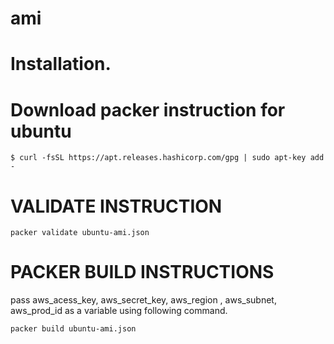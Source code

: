 # ami

# Installation.

# Download packer instruction for ubuntu

```
$ curl -fsSL https://apt.releases.hashicorp.com/gpg | sudo apt-key add -
```

# VALIDATE INSTRUCTION

```
packer validate ubuntu-ami.json
```

# PACKER BUILD INSTRUCTIONS 
pass aws_acess_key, aws_secret_key, aws_region , aws_subnet, aws_prod_id as a variable using following command.
```
packer build ubuntu-ami.json
```

